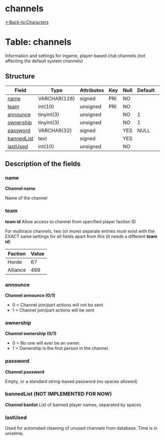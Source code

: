# channels

[<-Back-to:Characters](database-characters.md)

# Table: channels

Information and settings for ingame, player-based chat channels (not affecting the default system channels)

## Structure

| Field           | Type         | Attributes | Key | Null | Default | Extra | Comment |
|-----------------|--------------|------------|-----|------|---------|-------|---------|
| [name][1]       | VARCHAR(128) | signed     | PRI | NO   |         |       |         |
| [team][2]       | int(10)      | unsigned   | PRI | NO   |         |       |         |
| [announce][3]   | tinyint(3)   | unsigned   |     | NO   | 1       |       |         |
| [ownership][4]  | tinyint(3)   | unsigned   |     | NO   | 1       |       |         |
| [password][5]   | VARCHAR(32)  | signed     |     | YES  | NULL    |       |         |
| [bannedList][6] | text         | signed     |     | YES  |         |       |         |
| [lastUsed][7]   | int(10)      | unsigned   |     | NO   |         |       |         |

[1]: #name
[2]: #team
[3]: #announce
[4]: #ownership
[5]: #password
[6]: #bannedlist
[7]: #lastused

## Description of the fields

### name

**Channel name**

Name of the channel

### team

**team id** Allow access to channel from specified player faction ID

For multirace channels, two (or more) separate entries must exist with the EXACT same settings for all fields apart from this (it needs a different **team id**)

| Faction  | Value |
|----------|-------|
| Horde    | 67    |
| Alliance | 469   |

### announce

**Channel announce (0/1)**

- 0 = Channel join/part actions will not be sent
- 1 = Channel join/part actions will be sent

### ownership

**Channel ownership (0/1)**

- 0 = No one will ever be an owner.
- 1 = Ownership is the first person in the channel.

### password

**Channel password**

Empty, or a standard string-based password (no spaces allowed)

### bannedList (NOT IMPLEMENTED FOR NOW)

**Channel banlist**
List of banned player names, separated by spaces

### lastUsed

Used for automated cleaning of unused channels from database. Time is in unixtime.
